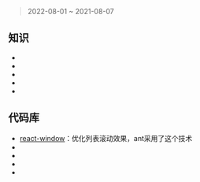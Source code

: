 > 2022-08-01 ~ 2021-08-07

## 知识

* []()
* []()
* []()
* []()
* []()

## 代码库

* [react-window](https://www.npmjs.com/package/react-window)：优化列表滚动效果，ant采用了这个技术
* []()
* []()
* []()
* []()